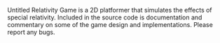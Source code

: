 Untitled Relativity Game is a 2D platformer that simulates the effects of special relativity. 
Included in the source code is documentation and commentary on some of the game design and implementations. 
Please report any bugs.
